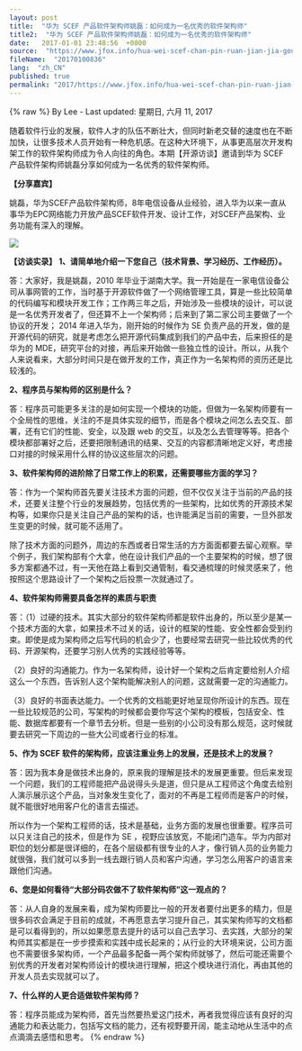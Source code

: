 ```yaml
---
layout: post
title:  "华为 SCEF 产品软件架构师姚磊：如何成为一名优秀的软件架构师"
title2:  "华为 SCEF 产品软件架构师姚磊：如何成为一名优秀的软件架构师"
date:   2017-01-01 23:48:56  +0800
source:  "https://www.jfox.info/hua-wei-scef-chan-pin-ruan-jian-jia-gou-shi-yao-le.html"
fileName:  "20170100836"
lang:  "zh_CN"
published: true
permalink: "2017/https://www.jfox.info/hua-wei-scef-chan-pin-ruan-jian-jia-gou-shi-yao-le.html"
---
```

{% raw %}
By Lee - Last updated: 星期日, 六月 11, 2017

随着软件行业的发展，软件人才的队伍不断壮大，但同时新老交替的速度也在不断加快，让很多技术人员开始有一种危机感。在这种大环境下，从事更高层次开发构架工作的软件架构师成为令人向往的角色。本期【开源访谈】邀请到华为 SCEF 产品软件架构师姚磊分享如何成为一名优秀的软件架构师。

**【分享嘉宾】**

姚磊，华为SCEF产品软件架构师，8年电信设备从业经验，进入华为以来一直从事华为EPC网络能力开放产品SCEF软件开发、设计工作，对SCEF产品架构、业务功能有深入的理解。

![](6f785ab.jpg)

**【访谈实录】**
**1、请简单地介绍一下您自己（技术背景、学习经历、工作经历）。**

答：大家好，我是姚磊，2010 年毕业于湖南大学。我一开始是在一家电信设备公司从事网管的工作，当时基于开源软件做了一个网络管理工具，算是一些比较简单的代码编写和模块开发工作；工作两三年之后，开始涉及一些模块的设计，可以说是一名优秀开发者了，但还算不上一个架构师；后来到了第二家公司主要做了一个协议的开发； 2014 年进入华为，刚开始的时候作为 SE 负责产品的开发，做的是开源代码的研究，就是考虑怎么把开源代码集成到我们的产品中去，后来担任的是华为的 MDE，研究平台的对接，再后来开始做一些独立性的设计。所以，从我个人来说看来，大部分时间只是在做开发的工作，真正作为一名架构师的资历还是比较浅的。

**2、程序员与架构师的区别是什么？**

答：程序员可能更多关注的是如何实现一个模块的功能，但做为一名架构师要有一个全局性的思维，关注的不是具体实现的细节，而是各个模块之间怎么去交互、部署，还有它们的性能、安全，以及跟 web 的交互，以及怎么去管理等等。把各个模块都部署好之后，还要把限制通讯的结果、交互的内容都清晰地定义好，考虑接口对接的时候采用什么样的协议这些层次的问题。

**3、软件架构师的进阶除了日常工作上的积累，还需要哪些方面的学习？**

答：作为一个架构师首先要关注技术方面的问题，但不仅仅关注于当前的产品的技术，还要关注整个行业的发展趋势，包括优秀的一些架构，比如优秀的开源技术架构等，如果你只是关注自己产品的架构的话，也许能满足当前的需要，一旦外部发生变更的时候，就可能不适用了。

除了技术方面的问题外，周边的东西或者日常生活的方方面面都要去留心观察。举个例子，我们架构部有个大拿，他在设计我们产品的一个主要架构的时候，想了很多方案都通不过，有一天他在路上看到交通管制，看交通梳理的时候灵感来了，他按照这个思路设计了一个架构之后投票一次就通过了。

**4、软件架构师需要具备怎样的素质与职责**

答：（1）过硬的技术。其实大部分的软件架构师都是软件出身的，所以至少是某一个技术方面的大拿，如果技术不过关的话，设计的框架的性能、安全性都会受到约束。即使是成为架构师之后写代码的机会少了，也要经常去研究一些比较优秀的代码、开源架构，还要学习别人优秀的实践经验等等。

（2）良好的沟通能力。作为一名架构师，设计好一个架构之后肯定要给别人介绍这么一个东西，告诉别人这个架构能解决别人的问题，这就需要一定的沟通能力。

（3）良好的书面表达能力。一个优秀的文档能更好地呈现你所设计的东西。现在一些比较规范的公司，写架构的时候都会要你写这个架构的模板，包括安全、性能、数据库都要有一个章节去分析。但是一些别的小公司没有那么规范，这时候就要去研究一下周边的一些大公司或者行业的标准。

**5、作为 SCEF 软件的架构师，应该注重业务上的发展，还是技术上的发展？**

答：因为我本身是做技术出身的，原来我的理解是技术的发展更重要。但后来发现一个问题，我们的工程师能把产品说得头头是道，但只是从工程师这个角度去给别人演示展示这个产品，当对象发生变化了，面对的不再是工程师而是客户的时候，就不能很好地用客户化的语言去描述。

所以作为一个架构工程师的话，技术是基础，业务方面的发展也很重要。程序员可以只关注自己的技术，但是作为 SE ，视野应该放宽，不能闭门造车。华为内部对职位的划分都是很详细的，在各个层级都有很专业的人才，像行销人员的业务能力就很强，我们就可以多到一线去跟行销人员和客户沟通，学习怎么用客户的语言来跟他们沟通。

**6、您是如何看待“大部分码农做不了软件架构师”这一观点的？**

答：从人自身的发展来看，成为架构师要比一般的开发者要付出更多的精力，但是很多码农会满足于目前的成就，不再愿意去学习提升自己，其实架构师写的文档都是可以看得到的，所以如果愿意去提升的话可以自己去学习、去实践，大部分的架构师其实都是在一步步摸索和实践中成长起来的；从行业的大环境来说，公司方面也不需要很多架构师，一个产品最多配备一两个架构师就够了，然后可能还需要个别优秀的开发者对架构师设计的模块进行理解，把这个模块进行消化，再由其他的开发人员去实现就可以了。

**7、什么样的人更合适做软件架构师？**

答：程序员能成为架构师，首先当然要热爱这门技术，再者我觉得应该有良好的沟通能力和表达能力，包括写文档的能力，还有视野要开阔，能主动地从生活中的点点滴滴去感悟和思考。
{% endraw %}